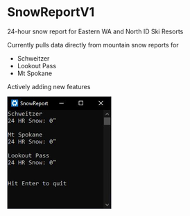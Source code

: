 # SnowReportV1
24-hour snow report for Eastern WA and North ID Ski Resorts

Currently pulls data directly from mountain snow reports for
- Schweitzer
- Lookout Pass
- Mt Spokane

Actively adding new features

![](SnowReportV1/images/jan_preview.JPG)
